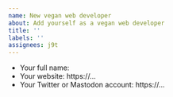 ```yaml
---
name: New vegan web developer
about: Add yourself as a vegan web developer
title: ''
labels: ''
assignees: j9t
---
```


* Your full name:
* Your website: https://…
* Your Twitter or Mastodon account: https://…